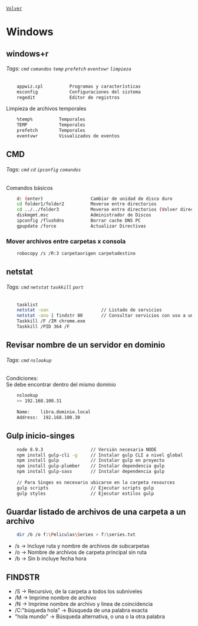 ﻿[`Volver`](../index.html)

# Windows

## windows+r 
###### Tags: `cmd` `comandos` `temp` `prefetch` `eventvwr` `limpieza`

```bash
	appwiz.cpl          Programas y características
	msconfig            Configuraciones del sistema
	regedit             Editor de registros
```

Limpieza de archivos temporales
```bash	
	%temp%      	Temporales
	TEMP        	Temporales
	prefetch    	Temporales
	eventvwr    	Visualizados de eventos
```


## CMD
###### Tags: `cmd` `cd` `ipconfig` `comandos`

Comandos básicos 

```bash
	d: (enter)                  Cambiar de unidad de disco duro 
	cd folder1/folder2          Moverse entre directorios
	cd ../../folder3            Moverse entre directorios (Volver directorios)
	diskmgmt.msc                Administrador de Discos
	ipconfig /flushdns          Borrar cache DNS PC 
	gpupdate /force             Actualizar Directivas
```

### Mover archivos entre carpetas x consola
```bash
	robocopy /s /R:3 carpetaorigen carpetadestino
```

## netstat
###### Tags: `cmd` `netstat` `taskkill` `port`

```bash
	tasklist
	netstat -oan                    // Listado de servicios
    netstat -ano | findstr 80       // Consultar servicios con uso a un puesto especifico
	Taskkill /F /IM chrome.exe
	Taskkill /PID 364 /F
```

## Revisar nombre de un servidor en dominio
###### Tags: `cmd` `nslookup`

Condiciones:  
Se debe encontrar dentro del mismo dominio

```bash
	nslookup
	>> 192.168.100.31
	
	Name:    libra.dominio.local
	Address:  192.168.100.30
```

## Gulp inicio-singes
```bash
	node 8.9.3                  // Versión necesaria NODE
	npm install gulp-cli -g     // Instalar gulp CLI a nivel global
	npm install gulp            // Instalar gulp en proyecto
	npm install gulp-plumber    // Instalar dependencia gulp
	npm install gulp-sass       // Instalar dependencia gulp
	
	// Para Singes es necesario ubicarse en la carpeta resources
	gulp scripts                // Ejecutar scripts gulp
	gulp styles                 // Ejecutar estilos gulp
```

## Guardar listado de archivos de una carpeta a un archivo
```bash
	dir /b /o f:\Peliculas\Series > f:\series.txt
```
- /s -> Incluye ruta y nombre de archivos de subcarpetas
- /o -> Nombre de archivos de carpeta principal sin ruta 
- /b -> Sin b incluye fecha hora 


## FINDSTR 
- /S -> Recursivo, de la carpeta a todos los subniveles 
- /M -> Imprime nombre de archivo
- /N -> Imprime nombre de archivo y linea de coincidencia 
- /C:"búqueda hola" -> Búsqueda de una palabra exacta 
- "hola mundo" -> Búsqueda alternativa, o una o la otra palabra 
